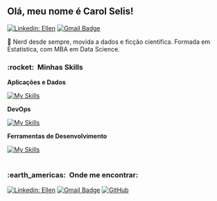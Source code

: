 ## Olá, meu nome é <strong>Carol Selis!</strong>
[![Linkedin: Ellen](https://img.shields.io/badge/-carolineselis-blue?style=flat-square&logo=Linkedin&logoColor=white&link=https://www.linkedin.com/in/caroline-selis/)](https://www.linkedin.com/in/caroline-selis/)
[![Gmail Badge](https://img.shields.io/badge/-CarolineSelis-D14836?style=flat-square&logo=Gmail&logoColor=white&link=mailto:carolinemselis@gmail.com)](mailto:carolinemselis@gmail.com)

👾 Nerd desde sempre, movida a dados e ficção científica. 
Formada em Estatística, com MBA em Data Science.

<h3> :rocket: &nbsp;Minhas Skills </h3>

**Aplicações e Dados**

  [![My Skills](https://skillicons.dev/icons?i=nodejs,typescript,react,java,php,laravel,mysql,spring,maven,bootstrap,jquery,js,html,css)](https://skillicons.dev)
  
**DevOps**

[![My Skills](https://skillicons.dev/icons?i=git,github,docker)](https://skillicons.dev)
  
**Ferramentas de Desenvolvimento**

[![My Skills](https://skillicons.dev/icons?i=visualstudio,eclipse,idea)](https://skillicons.dev)
  <br/>
<br/>
<h3> :earth_americas: &nbsp;Onde me encontrar: </h3> 

[![Linkedin: Ellen](https://img.shields.io/badge/-carolineselis-blue?style=flat-square&logo=Linkedin&logoColor=white&link=https://www.linkedin.com/in/caroline-selis/)](https://www.linkedin.com/in/caroline-selis/)
[![Gmail Badge](https://img.shields.io/badge/-CarolineSelis-D14836?style=flat-square&logo=Gmail&logoColor=white&link=mailto:carolinemselis@gmail.com)](mailto:carolinemselis@gmail.com)
[![GitHub]( https://img.shields.io/github/followers/carolineselis?label=follow&style=social)](https://github.com/carolineselis/)
